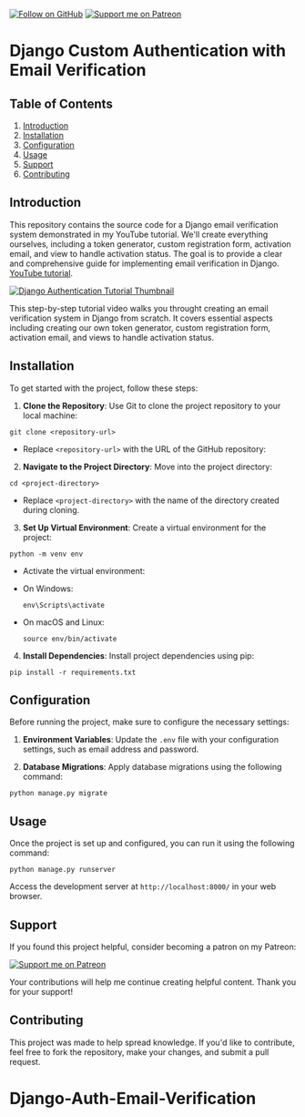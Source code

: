 ﻿﻿[![Follow on GitHub](https://img.shields.io/github/followers/pikocanfly?label=Follow&style=flat)](https://github.com/pikocanfly)
[![Support me on Patreon](https://img.shields.io/badge/Support%20me%20on-Patreon-orange.svg)](https://www.patreon.com/PikoCanFly)

# Django Custom Authentication with Email Verification


## Table of Contents

1. [Introduction](#introduction)
2. [Installation](#installation)
3. [Configuration](#configuration)
4. [Usage](#usage)
5. [Support](#support)
6. [Contributing](#contributing)



## Introduction


This repository contains the source code for a Django email verification system demonstrated in my YouTube tutorial. We'll create everything ourselves, including a token generator, custom registration form, activation email, and view to handle activation status. The goal is to provide a clear and comprehensive guide for implementing email verification in Django.
 [YouTube tutorial]((https://www.youtube.com/watch?v=UV3bZbfEizo)). 


[![Django Authentication Tutorial Thumbnail](https://img.youtube.com/vi/UV3bZbfEizo/0.jpg)](https://www.youtube.com/watch?v=UV3bZbfEizo)

This step-by-step tutorial video walks you throught creating an email verification system in Django from scratch. It covers essential aspects including creating our own token generator, custom registration form, activation email, and views to handle activation status.




## Installation


To get started with the project, follow these steps:

1. **Clone the Repository**: Use Git to clone the project repository to your local machine: 
```
git clone <repository-url>
```

- Replace `<repository-url>` with the URL of the GitHub repository:


2. **Navigate to the Project Directory**: Move into the project directory: 
```
cd <project-directory>
```

- Replace `<project-directory>` with the name of the directory created during cloning.

3. **Set Up Virtual Environment**: Create a virtual environment for the project: 
```
python -m venv env
```

- Activate the virtual environment:

- On Windows:
  ```
  env\Scripts\activate
  ```
- On macOS and Linux:

  ```
  source env/bin/activate
  ```

4. **Install Dependencies**: Install project dependencies using pip:
```
pip install -r requirements.txt
```


## Configuration


Before running the project, make sure to configure the necessary settings:

1. **Environment Variables**: Update the `.env` file with your configuration settings, such as email address and password.

2. **Database Migrations**: Apply database migrations using the following command:

```
python manage.py migrate
```

## Usage

Once the project is set up and configured, you can run it using the following command:

```
python manage.py runserver
```

Access the development server at `http://localhost:8000/` in your web browser.


## Support

If you found this project helpful, consider becoming a patron on my Patreon:

[![Support me on Patreon](https://img.shields.io/badge/Support%20me%20on-Patreon-orange.svg)](https://www.patreon.com/PikoCanFly)

Your contributions will help me continue creating helpful content. Thank you for your support!

## Contributing

This project was made to help spread knowledge. If you'd like to contribute, feel free to fork the repository, make your changes, and submit a pull request.

# Django-Auth-Email-Verification
